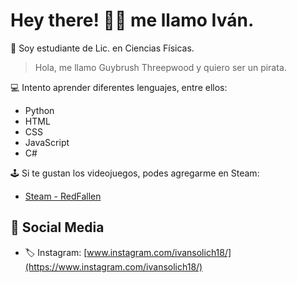 
# Hey there! 👋🏼 me llamo Iván.
:telescope: Soy estudiante de Lic. en Ciencias Físicas.


> Hola, me llamo Guybrush Threepwood y quiero ser un pirata.


:computer: Intento aprender diferentes lenguajes, entre ellos:
* Python
* HTML
* CSS
* JavaScript
* C#

:joystick: Si te gustan los videojuegos, podes agregarme en Steam:
* [Steam - RedFallen](https://steamcommunity.com/id/TheRedFallen/)

## :newspaper: Social Media
* :label: Instagram: [www.instagram.com/ivansolich18/](https://www.instagram.com/ivansolich18/)

